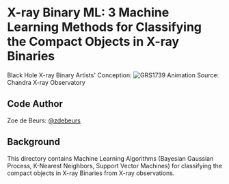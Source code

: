 # X-ray Binary ML: 3 Machine Learning Methods for Classifying the Compact Objects in X-ray Binaries

Black Hole X-ray Binary Artists' Conception:
![GRS1739 Animation](BH_XRB_GRS1655.gif)
Source: Chandra X-ray Observatory

## Code Author

Zoe de Beurs: [@zdebeurs](https://github.com/zdebeurs)

## Background

This directory contains Machine Learning Algorithms (Bayesian Gaussian Process,
 K-Nearest Neighbors, Support Vector Machines) for classifying the compact objects
  in X-ray Binaries from X-ray observations. 

